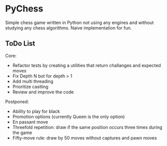 # PyChess

Simple chess game written in Python not using any engines and without studying any chess algorithms. Naive implementation for fun.

## ToDo List
Core:
  - Refactor tests by creating a utilities that return challanges and expected moves
  - Fix Depth N bot for depth > 1
  - Add multi threading
  - Prioritize castling
  - Review and improve the code

Postponed:
  - Ability to play for black
  - Promotion options (currently Queen is the only option)
  - En passant move
  - Threefold repetition: draw if the same position occurs three times during the game
  - Fifty-move rule: draw by 50 moves without captures and pawn moves
  